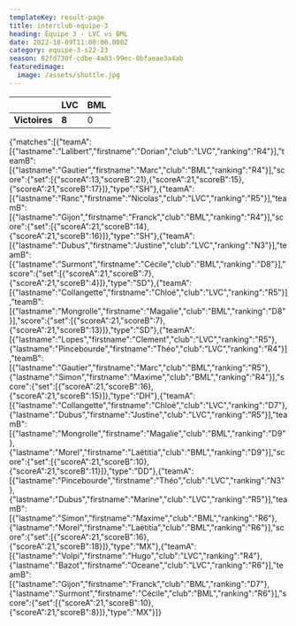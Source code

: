 ```yaml
---
templateKey: result-page
title: interclub-equipe-3
heading: Équipe 3 - LVC vs BML
date: 2022-10-09T11:00:00.000Z
category: equipe-3-s22-23
season: 82fd730f-cdbe-4a83-99ec-0bfaeae3a4ab
featuredimage:
  image: /assets/shuttle.jpg
---
```

|               | LVC   | BML |
| ------------- | ----- | --- |
| **Victoires** | **8** | 0   |

<scoreboard>{"matches":[{"teamA":[{"lastname":"Lalibert","firstname":"Dorian","club":"LVC","ranking":"R4"}],"teamB":[{"lastname":"Gautier","firstname":"Marc","club":"BML","ranking":"R4"}],"score":{"set":[{"scoreA":13,"scoreB":21},{"scoreA":21,"scoreB":15},{"scoreA":21,"scoreB":17}]},"type":"SH"},{"teamA":[{"lastname":"Ranc","firstname":"Nicolas","club":"LVC","ranking":"R5"}],"teamB":[{"lastname":"Gijon","firstname":"Franck","club":"BML","ranking":"R4"}],"score":{"set":[{"scoreA":21,"scoreB":14},{"scoreA":21,"scoreB":16}]},"type":"SH"},{"teamA":[{"lastname":"Dubus","firstname":"Justine","club":"LVC","ranking":"N3"}],"teamB":[{"lastname":"Surmont","firstname":"Cécile","club":"BML","ranking":"D8"}],"score":{"set":[{"scoreA":21,"scoreB":7},{"scoreA":21,"scoreB":4}]},"type":"SD"},{"teamA":[{"lastname":"Collangette","firstname":"Chloé","club":"LVC","ranking":"R5"}],"teamB":[{"lastname":"Mongrolle","firstname":"Magalie","club":"BML","ranking":"D8"}],"score":{"set":[{"scoreA":21,"scoreB":7},{"scoreA":21,"scoreB":13}]},"type":"SD"},{"teamA":[{"lastname":"Lopes","firstname":"Clement","club":"LVC","ranking":"R5"},{"lastname":"Pincebourde","firstname":"Théo","club":"LVC","ranking":"R4"}],"teamB":[{"lastname":"Gautier","firstname":"Marc","club":"BML","ranking":"R5"},{"lastname":"Simon","firstname":"Maxime","club":"BML","ranking":"R4"}],"score":{"set":[{"scoreA":21,"scoreB":16},{"scoreA":21,"scoreB":15}]},"type":"DH"},{"teamA":[{"lastname":"Collangette","firstname":"Chloé","club":"LVC","ranking":"D7"},{"lastname":"Dubus","firstname":"Justine","club":"LVC","ranking":"R5"}],"teamB":[{"lastname":"Mongrolle","firstname":"Magalie","club":"BML","ranking":"D9"},{"lastname":"Morel","firstname":"Laëtitia","club":"BML","ranking":"D9"}],"score":{"set":[{"scoreA":21,"scoreB":10},{"scoreA":21,"scoreB":11}]},"type":"DD"},{"teamA":[{"lastname":"Pincebourde","firstname":"Théo","club":"LVC","ranking":"N3"},{"lastname":"Dubus","firstname":"Marine","club":"LVC","ranking":"R5"}],"teamB":[{"lastname":"Simon","firstname":"Maxime","club":"BML","ranking":"R6"},{"lastname":"Morel","firstname":"Laëtitia","club":"BML","ranking":"R6"}],"score":{"set":[{"scoreA":21,"scoreB":16},{"scoreA":21,"scoreB":18}]},"type":"MX"},{"teamA":[{"lastname":"Volpi","firstname":"Hugo","club":"LVC","ranking":"R4"},{"lastname":"Bazot","firstname":"Oceane","club":"LVC","ranking":"R6"}],"teamB":[{"lastname":"Gijon","firstname":"Franck","club":"BML","ranking":"D7"},{"lastname":"Surmont","firstname":"Cécile","club":"BML","ranking":"R6"}],"score":{"set":[{"scoreA":21,"scoreB":10},{"scoreA":21,"scoreB":8}]},"type":"MX"}]}</scoreboard>